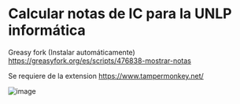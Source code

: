 # Calcular notas de IC para la UNLP informática

Greasy fork (Instalar automáticamente)
https://greasyfork.org/es/scripts/476838-mostrar-notas

Se requiere de la extension https://www.tampermonkey.net/

![image](https://github.com/neftalito/NotasCiberseguridadTampermonkey/assets/47830827/aa42767d-04b3-4f93-a4ff-02d1c0624a2f)
